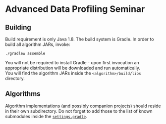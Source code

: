 Advanced Data Profiling Seminar
===============================

## Building

Build requirement is only Java 1.8. The build system is Gradle.
In order to build all algorithm JARs, invoke:

    ./gradlew assemble

You will not be required to install Gradle - upon first invocation an appropriate distribution will
be downloaded and run automatically.  
You will find the algorithm JARs inside the `<algorithm>/build/libs` directory.

## Algorithms

Algorithm implementations (and possibly companion projects) should reside in their own subdirectory.
Do not forget to add those to the list of known submodules inside the [`settings.gradle`](settings.gradle).
